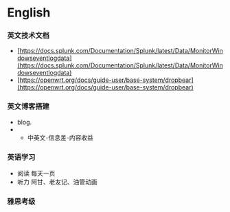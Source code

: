 # English

### 英文技术文档
*   [https://docs.splunk.com/Documentation/Splunk/latest/Data/MonitorWindowseventlogdata](https://docs.splunk.com/Documentation/Splunk/latest/Data/MonitorWindowseventlogdata)
*   [https://openwrt.org/docs/guide-user/base-system/dropbear](https://openwrt.org/docs/guide-user/base-system/dropbear)

### 英文博客搭建

* blog.
* * 中英文-信息差-内容收益

### 英语学习
- 阅读 每天一页
- 听力 阿甘、老友记、油管动画

### 雅思考级

